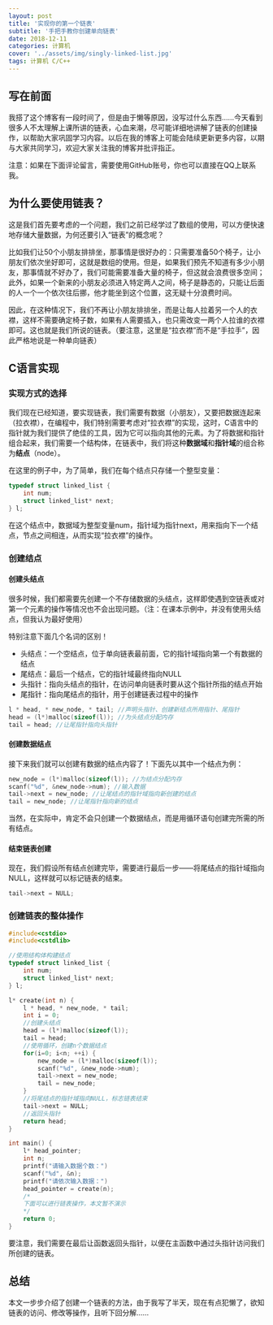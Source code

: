 ```yaml
---
layout: post
title: '实现你的第一个链表'
subtitle: '手把手教你创建单向链表'
date: 2018-12-11
categories: 计算机
cover: '../assets/img/singly-linked-list.jpg'
tags: 计算机 C/C++
---
```


## 写在前面

我搭了这个博客有一段时间了，但是由于懒等原因，没写过什么东西……今天看到很多人不太理解上课所讲的链表，心血来潮，尽可能详细地讲解了链表的创建操作，以帮助大家巩固学习内容。以后在我的博客上可能会陆续更新更多内容，以期与大家共同学习，欢迎大家关注我的博客并批评指正。

注意：如果在下面评论留言，需要使用GitHub账号，你也可以直接在QQ上联系我。

## 为什么要使用链表？

这是我们首先要考虑的一个问题，我们之前已经学过了数组的使用，可以方便快速地存储大量数据，为何还要引入“链表”的概念呢？

比如我们让50个小朋友排排坐，那事情是很好办的：只需要准备50个椅子，让小朋友们依次坐好即可，这就是数组的使用。但是，如果我们预先不知道有多少小朋友，那事情就不好办了，我们可能需要准备大量的椅子，但这就会浪费很多空间；此外，如果一个新来的小朋友必须进入特定两人之间，椅子是静态的，只能让后面的人一个一个依次往后挪，他才能坐到这个位置，这无疑十分浪费时间。

因此，在这种情况下，我们不再让小朋友排排坐，而是让每人拉着另一个人的衣襟，这样不需要确定椅子数，如果有人需要插入，也只需改变一两个人拉谁的衣襟即可。这也就是我们所说的链表。（要注意，这里是“拉衣襟”而不是“手拉手”，因此严格地说是一种单向链表）

## C语言实现

### 实现方式的选择

我们现在已经知道，要实现链表，我们需要有数据（小朋友），又要把数据连起来（拉衣襟），在编程中，我们特别需要考虑对“拉衣襟”的实现，这时，C语言中的指针就为我们提供了绝佳的工具，因为它可以指向其他的元素。为了将数据和指针组合起来，我们需要一个结构体，在链表中，我们将这种**数据域**和**指针域**的组合称为**结点**（node）。

在这里的例子中，为了简单，我们在每个结点只存储一个整型变量：

```cpp
typedef struct linked_list {
    int num;
    struct linked_list* next;
} l;
```

在这个结点中，数据域为整型变量num，指针域为指针next，用来指向下一个结点，节点之间相连，从而实现“拉衣襟”的操作。

### 创建结点

#### 创建头结点

很多时候，我们都需要先创建一个不存储数据的头结点，这样即使遇到空链表或对第一个元素的操作等情况也不会出现问题。（注：在课本示例中，并没有使用头结点，但我认为最好使用）

特别注意下面几个名词的区别！

-   头结点：一个空结点，位于单向链表最前面，它的指针域指向第一个有数据的结点
-   尾结点：最后一个结点，它的指针域最终指向NULL
-   头指针：指向头结点的指针，在访问单向链表时要从这个指针所指的结点开始
-   尾指针：指向尾结点的指针，用于创建链表过程中的操作

```cpp
l * head, * new_node, * tail; //声明头指针、创建新结点所用指针、尾指针
head = (l*)malloc(sizeof(l)); //为头结点分配内存
tail = head; //让尾指针指向头指针
```

#### 创建数据结点

接下来我们就可以创建有数据的结点内容了！下面先以其中一个结点为例：

```cpp
new_node = (l*)malloc(sizeof(l)); //为结点分配内存
scanf("%d", &new_node->num); //输入数据
tail->next = new_node; //让尾结点的指针域指向新创建的结点
tail = new_node; //让尾指针指向新的结点
```

当然，在实际中，肯定不会只创建一个数据结点，而是用循环语句创建完所需的所有结点。

#### 结束链表创建

现在，我们假设所有结点创建完毕，需要进行最后一步——将尾结点的指针域指向NULL，这样就可以标记链表的结束。

```cpp
tail->next = NULL;
```

### 创建链表的整体操作

```cpp
#include<cstdio>
#include<cstdlib>

//使用结构体构建结点
typedef struct linked_list {
    int num;
    struct linked_list* next;
} l;

l* create(int n) {
    l * head, * new_node, * tail;
    int i = 0;
    //创建头结点
    head = (l*)malloc(sizeof(l));
    tail = head;
    //使用循环，创建n个数据结点
    for(i=0; i<n; ++i) {
        new_node = (l*)malloc(sizeof(l));
        scanf("%d", &new_node->num);
        tail->next = new_node;
        tail = new_node;
    }
    //将尾结点的指针域指向NULL，标志链表结束
    tail->next = NULL;
    //返回头指针
    return head;
}

int main() {
    l* head_pointer;
    int n;
    printf("请输入数据个数：")
    scanf("%d", &n);
    printf("请依次输入数据：")
    head_pointer = create(n);
    /*
    下面可以进行链表操作，本文暂不演示
    */
    return 0;
}
```

要注意，我们需要在最后让函数返回头指针，以便在主函数中通过头指针访问我们所创建的链表。

## 总结

本文一步步介绍了创建一个链表的方法，由于我写了半天，现在有点犯懒了，欲知链表的访问、修改等操作，且听下回分解……
